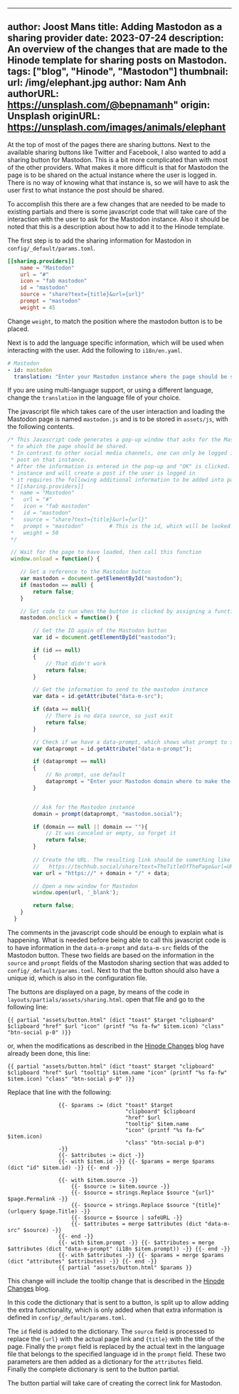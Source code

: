 <!-- cSpell:ignore Joost hinode dataprompt urlquery -->
<!-- markdownlint-disable MD003 MD022 MD041 -->
---
author: Joost Mans
title: Adding Mastodon as a sharing provider
date: 2023-07-24
description: An overview of the changes that are made to the Hinode template for sharing posts on Mastodon.
tags: ["blog", "Hinode", "Mastodon"]
thumbnail:
    url: /img/elephant.jpg
    author: Nam Anh
    authorURL: https://unsplash.com/@bepnamanh"
    origin: Unsplash
    originURL: https://unsplash.com/images/animals/elephant
---
<!-- markdownlint-enable MD022 MD041 -->

At the top of most of the pages there are sharing buttons. Next to the available sharing buttons like Twitter and Facebook, I also wanted to add a sharing button for Mastodon. This is a bit more complicated than with most of the other providers. What makes it more difficult is that for Mastodon the page is to be shared on the actual instance where the user is logged in.  
There is no way of knowing what that instance is, so we will have to ask the user first to what instance the post should be shared.

To accomplish this there are a few changes that are needed to be made to existing partials and there is some javascript code that will take care of the interaction with the user to ask for the Mastodon instance. Also it should be noted that this is a description about how to add it to the Hinode template.

The first step is to add the sharing information for Mastodon in `config/_default/params.toml`.

```toml
[[sharing.providers]]
    name = "Mastodon"
    url = "#"
    icon = "fab mastodon"
    id = "mastodon"
    source = "share?text={title}&url={url}"
    prompt = "mastodon"
    weight = 45
```

Change `weight`, to match the position where the mastodon button is to be placed.

Next is to add the language specific information, which will be used when interacting with the user. Add the following to `i18n/en.yaml`.

```yaml
# Mastodon
- id: mastodon
  translation: "Enter your Mastodon instance where the page should be shared"
```

If you are using multi-language support, or using a different language, change the `translation` in the language file of your choice.

The javascript file which takes care of the user interaction and loading the Mastodon page is named `mastodon.js` and is to be stored in `assets/js`, with the following contents.

```javascript
/* This Javascript code generates a pop-up window that asks for the Mastodon instance
 * to which the page should be shared.
 * In contrast to other social media channels, one can only be logged in on their own instance and 
 * post on that instance.
 * After the information is entered in the pop-up and "OK" is clicked. A new window is opened to the Mastodon
 * instance and will create a post if the user is logged in 
 * it requires the following additional information to be added into params.toml:
 * [[sharing.providers]]
 *  name = "Mastodon"
 *   url = "#"
 *   icon = "fab mastodon"
 *   id = "mastodon"
 *   source = "share?text={title}&url={url}"
 *   prompt = "mastodon"        # This is the id, which will be looked for in the language file to get the text
 *   weight = 50
 */

 // Wait for the page to have loaded, then call this function
 window.onload = function() {

    // Get a reference to the Mastodon button
    var mastodon = document.getElementById("mastodon");
    if (mastodon == null) {
        return false;
    }

    // Set code to run when the button is clicked by assigning a function to "onclick"
    mastodon.onclick = function() {

        // Get the ID again of the Mastodon button
        var id = document.getElementById("mastodon");

        if (id == null)
        {
            // That didn't work
            return false;
        }

        // Get the information to send to the mastodon instance
        var data = id.getAttribute("data-m-src");

        if (data == null){
            // There is no data source, so just exit
            return false;
        }

        // Check if we have a data-prompt, which shows what prompt to show to the user
        var dataprompt = id.getAttribute("data-m-prompt");

        if (dataprompt == null)
        {
            // No prompt, use default
            dataprompt = "Enter your Mastodon domain where to make the post:" 
        }


        // Ask for the Mastodon instance
        domain = prompt(dataprompt, "mastodon.social");

        if (domain == null || domain == ""){
            // It was canceled or empty, so forget it
            return false;
        }
    
        // Create the URL. The resulting link should be something like this:
        //   https://techhub.social/share?text=TheTitleOfThePage&url=URLtoPage
        var url = "https://" + domain + "/" + data;

        // Open a new window for Mastodon
        window.open(url, '_blank');

        return false;
    }
  }
```

The comments in the javascript code should be enough to explain what is happening. What is needed before being able to call this javascript code is to have information in the `data-m-prompt` and `data-m-src` fields of the Mastodon button. These two fields are based on the information in the `source` and `prompt` fields of the Mastodon sharing section that was added to `config/_default/params.toml`. Next to that the button should also have a unique id, which is also in the configuration file.

The buttons are displayed on a page, by means of the code in `layouts/partials/assets/sharing.html`. open that file and go to the following line:

```go-html-template
{{ partial "assets/button.html" (dict "toast" $target "clipboard" $clipboard "href" $url "icon" (printf "%s fa-fw" $item.icon) "class" "btn-social p-0" )}}
```

or, when the modifications as described in the [Hinode Changes](/blog/modifications/#update-sharing-providers) blog have already been done, this line:

```go-html-template
{{ partial "assets/button.html" (dict "toast" $target "clipboard" $clipboard "href" $url "tooltip" $item.name "icon" (printf "%s fa-fw" $item.icon) "class" "btn-social p-0" )}}
```

Replace that line with the following:

```go-html-template
                {{- $params := (dict "toast" $target 
                                     "clipboard" $clipboard 
                                     "href" $url 
                                     "tooltip" $item.name 
                                     "icon" (printf "%s fa-fw" $item.icon) 
                                     "class" "btn-social p-0") 
                -}}
                {{- $attributes := dict -}}
                {{- with $item.id -}} {{- $params = merge $params (dict "id" $item.id) -}} {{- end -}}

                {{- with $item.source -}} 
                    {{- $source := $item.source -}}
                    {{- $source = strings.Replace $source "{url}" $page.Permalink -}}
                    {{- $source = strings.Replace $source "{title}" (urlquery $page.Title) -}}
                    {{- $source = $source | safeURL -}}
                    {{- $attributes = merge $attributes (dict "data-m-src" $source) -}} 
                {{- end -}}                                    
                {{- with $item.prompt -}} {{- $attributes = merge $attributes (dict "data-m-prompt" (i18n $item.prompt)) -}} {{- end -}}    
                {{- with $attributes -}} {{- $params = merge $params (dict "attributes" $attributes) -}} {{- end -}}
                {{ partial "assets/button.html" $params }}  
```

This change will include the tooltip change that is described in the [Hinode Changes](/blog/modifications/#update-sharing-providers) blog.

In this code the dictionary that is sent to a button, is split up to allow adding the extra functionality, which is only added when that extra information is defined in `config/_default/params.toml`.

The `id` field is added to the dictionary. The `source` field is processed to replace the `{url}` with the actual page link and `{title}` with the title of the page. Finally the `prompt` field is replaced by the actual text in the language file that belongs to the specified language id in the `prompt` field. These two parameters are then added as a dictionary for the `attributes` field.  
Finally the complete dictionary is sent to the button partial.

The button partial will take care of creating the correct link for Mastodon.
